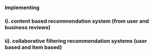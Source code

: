 ### Implementing 
### i). content based recommendation system (from user and business reviews)
### ii). collaborative filtering recommendation systems (user based and item based)
